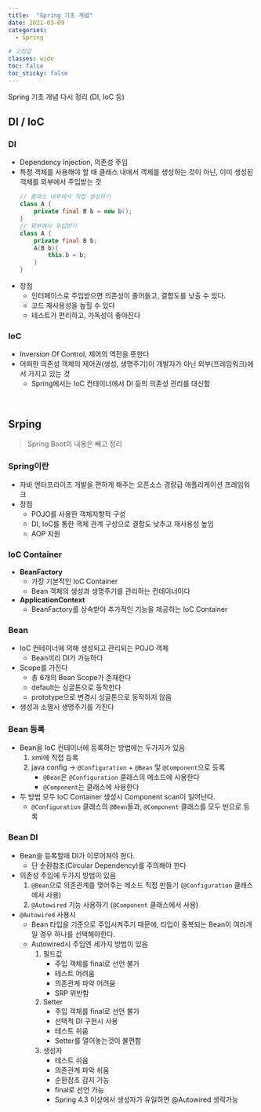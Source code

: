 ```yaml
---
title:  "Spring 기초 개념"
date: 2021-03-09
categories: 
  - Spring

# 고정값
classes: wide
toc: false
toc_sticky: false
---
```


Spring 기초 개념 다시 정리 (DI, IoC 등)

## DI / IoC

### DI

- Dependency Injection, 의존성 주입
- 특정 객체를 사용해야 할 때 클래스 내에서 객체를 생성하는 것이 아닌, 이미 생성된 객체를 외부에서 주입받는 것
    ```java
    // 클래스 내부에서 직접 생성하기
    class A {
        private final B b = new b();
    }
    // 외부에서 주입받기
    class A {
        private final B b;
        A(B b){
            this.b = b;
        }
    }
    ```
- 장점
    - 인터페이스로 주입받으면 의존성이 줄어들고, 결합도를 낮출 수 있다.
    - 코드 재사용성을 높힐 수 있다
    - 테스트가 편리하고, 가독성이 좋아진다

### IoC

- Inversion Of Control, 제어의 역전을 뜻한다
- 어떠한 의존성 객체의 제어권(생성, 생명주기)이 개발자가 아닌 외부(프레임워크)에서 가지고 있는 것
    - Spring에서는 IoC 컨테이너에서 DI 등의 의존성 관리를 대신함

<br>

## Srping
> Spring Boot의 내용은 빼고 정리

### Spring이란

- 자바 엔터프라이즈 개발을 편하게 해주는 오픈소스 경량급 애플리케이션 프레임워크
- 장점
    - POJO를 사용한 객체지향적 구성
    - DI, IoC를 통한 객체 관계 구성으로 결합도 낮추고 재사용성 높임
    - AOP 지원

### IoC Container

- **BeanFactory**
    - 가장 기본적인 IoC Container
    - Bean 객체의 생성과 생명주기를 관리하는 컨테이너이다
- **ApplicationContext**
    - BeanFactory를 상속받아 추가적인 기능을 제공하는 IoC Container

### Bean

- IoC 컨테이너에 의해 생성되고 관리되는 POJO 객체 
    - Bean끼리 DI가 가능하다
- Scope를 가진다
    - 총 6개의 Bean Scope가 존재한다
    - default는 싱글톤으로 동작한다
    - prototype으로 변경시 싱글톤으로 동작하지 않음
- 생성과 소멸시 생명주기를 가진다

### Bean 등록

- Bean을 IoC 컨테이너에 등록하는 방법에는 두가지가 있음
    1. xml에 직접 등록
    2. java config -> `@Configuration` + `@Bean` 및 `@Component`으로 등록
        - `@Bean`은 `@Configuration` 클래스의 메소드에 사용한다
        - `@Component`는 클래스에 사용한다
- 두 방법 모두 IoC Container 생성시 Component scan이 일어난다.
    - `@Configuration` 클래스의 `@Bean`들과, `@Component` 클래스를 모두 빈으로 등록
    <!-- - Spring Boot의 경우 `@SpringBootApplication`에 스캔이 내장되어 있음 -->

### Bean DI

- Bean을 등록할때 DI가 이루어져야 한다.
    - 단 순환참조(Circular Dependency)를 주의해야 한다
- 의존성 주입에 두가지 방법이 있음
    1. `@Bean`으로 의존관계를 맺어주는 메소드 직접 만들기 (`@Configuration` 클래스에서 사용)
    2. `@Autowired` 기능 사용하기 (`@Component` 클래스에서 사용)
- `@Autowired` 사용시
    - Bean 타입을 기준으로 주입시켜주기 때문에, 타입이 중복되는 Bean이 여러개일 경우 하나를 선택해야한다.
    - Autowired시 주입엔 세가지 방법이 있음
        1. 필드값
            - 주입 객체를 final로 선언 불가
            - 테스트 어려움
            - 의존관계 파악 어려움
            - SRP 위반함
        2. Setter
            - 주입 객체를 final로 선언 불가
            - 선택적 DI 구현시 사용
            - 테스트 쉬움
            - Setter를 열어놓는것이 불편함
        3. 생성자
            - 테스트 쉬움
            - 의존관계 파악 쉬움
            - 순환참조 감지 가능
            - final로 선언 가능
            - Spring 4.3 이상에서 생성자가 유일하면 @Autowired 생략가능

<br>